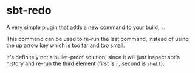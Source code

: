 # sbt-redo

A very simple plugin that adds a new command to your build, `r`.

This command can be used to re-run the last command, instead of using the up arrow key
which is too far and too small.

It's definitely not a bullet-proof solution, since it will just inspect sbt's history and
re-run the third element (first is `r`, second is `shell`).
